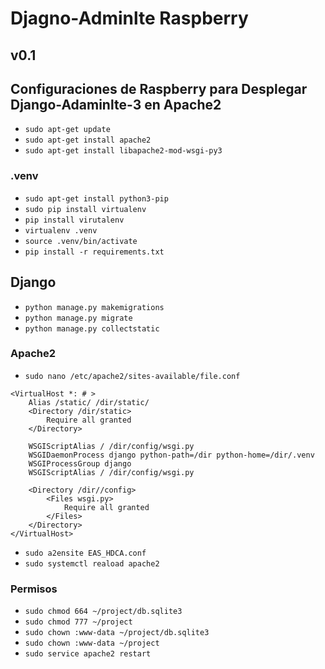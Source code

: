 # Djagno-Adminlte Raspberry
## v0.1

## Configuraciones de Raspberry para Desplegar Django-Adaminlte-3 en Apache2

* `sudo apt-get update`
* `sudo apt-get install apache2`
* `sudo apt-get install libapache2-mod-wsgi-py3`

### .venv
* `sudo apt-get install python3-pip`
* `sudo pip install virtualenv`
* `pip install virutalenv`
* `virtualenv .venv`
* `source .venv/bin/activate`
* `pip install -r requirements.txt`

## Django
* `python manage.py makemigrations`
* `python manage.py migrate`
* `python manage.py collectstatic`



### Apache2
* `sudo nano /etc/apache2/sites-available/file.conf`

```
<VirtualHost *: # >
    Alias /static/ /dir/static/
	<Directory /dir/static>
		Require all granted
	</Directory>

	WSGIScriptAlias / /dir/config/wsgi.py
	WSGIDaemonProcess django python-path=/dir python-home=/dir/.venv
	WSGIProcessGroup django
	WSGIScriptAlias / /dir/config/wsgi.py

	<Directory /dir//config>
		<Files wsgi.py>
			Require all granted
		</Files>
	</Directory>
</VirtualHost>
```
* `sudo a2ensite EAS_HDCA.conf`
* `sudo systemctl reaload apache2`

### Permisos
* `sudo chmod 664 ~/project/db.sqlite3`
* `sudo chmod 777 ~/project`
* `sudo chown :www-data ~/project/db.sqlite3`
* `sudo chown :www-data ~/project`
* `sudo service apache2 restart`

